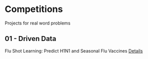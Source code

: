 # Competitions
Projects for real word problems

## 01 - Driven Data
Flu Shot Learning: Predict H1N1 and Seasonal Flu Vaccines [Details](https://www.drivendata.org/competitions/66/flu-shot-learning/)
